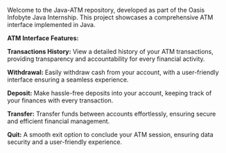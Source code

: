 Welcome to the Java-ATM repository, developed as part of the Oasis Infobyte Java Internship. This project showcases a comprehensive ATM interface implemented in Java.

**ATM Interface Features:**

**Transactions History:** View a detailed history of your ATM transactions, providing transparency and accountability for every financial activity.

**Withdrawal:** Easily withdraw cash from your account, with a user-friendly interface ensuring a seamless experience.

**Deposit:** Make hassle-free deposits into your account, keeping track of your finances with every transaction.

**Transfer:** Transfer funds between accounts effortlessly, ensuring secure and efficient financial management.

**Quit:** A smooth exit option to conclude your ATM session, ensuring data security and a user-friendly experience.
